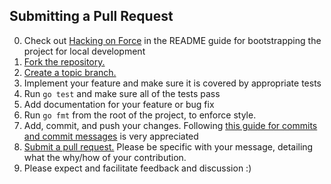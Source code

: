 ## Submitting a Pull Request

0. Check out [Hacking on Force][hacking] in the README guide for
   bootstrapping the project for local development
1. [Fork the repository.][fork]
2. [Create a topic branch.][branch]
3. Implement your feature and make sure it is covered by appropriate tests
4. Run `go test` and make sure all of the tests pass
5. Add documentation for your feature or bug fix
6. Run `go fmt` from the root of the project, to enforce style.
7. Add, commit, and push your changes. Following [this guide for commits and commit messages][commits] is very appreciated
8. [Submit a pull request.][pr] Please be specific with your message, detailing what the why/how of your contribution. 
9. Please expect and facilitate feedback and discussion :)

[hacking]: https://github.com/ForceCLI/force#hacking
[fork]: https://help.github.com/articles/fork-a-repo
[branch]: http://learn.github.com/p/branching.html
[pr]: https://help.github.com/articles/using-pull-requests
[commits]: http://git-scm.com/book/en/Distributed-Git-Contributing-to-a-Project#Commit-Guidelines
